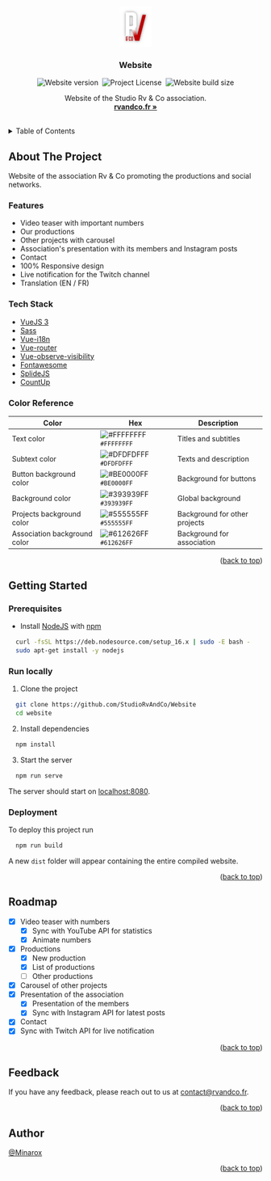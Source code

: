 <div id="top"></div>
<br />

<div align="center">
<a href="https://github.com/StudioRvAndCo/Website">
    <img src="src/assets/img/logo.webp" alt="Logo Studio Rv & Co" width="auto" height="80">
</a>

<h3 align="center">Website</h3>

![Website version](https://img.shields.io/github/package-json/v/StudioRvAndCo/Website?label=Version)&nbsp;
![Project License](https://img.shields.io/github/license/StudioRvAndCo/Website?label=License)&nbsp;
![Website build size](https://img.shields.io/badge/Build%20size-7.15%20MB-blue)

  <p align="center">
    Website of the Studio Rv & Co association.
    <br />
    <a href="https://rvandco.fr/"><strong>rvandco.fr »</strong></a>
  </p>
</div>
<br />

<details>
  <summary>Table of Contents</summary>
  <ol>
    <li>
      <a href="#about-the-project">About The Project</a>
      <ul>
        <li><a href="#features">Features</a></li>
        <li><a href="#tech-stack">Tech Stack</a></li>
        <li><a href="#color-reference">Color Reference</a></li>
      </ul>
    </li>
    <li>
      <a href="#getting-started">Getting Started</a>
      <ul>
        <li><a href="#prerequisites">Prerequisites</a></li>
        <li><a href="#run-locally">Run Locally</a></li>
        <li><a href="#deployment">Deployment</a></li>
      </ul>
    </li>
    <li><a href="#roadmap">Roadmap</a></li>
    <li><a href="#feedback">Feedback</a></li>
    <li><a href="#author">Author</a></li>
  </ol>
</details>

## About The Project

Website of the association Rv & Co promoting the productions and social networks.

### Features

- Video teaser with important numbers
- Our productions
- Other projects with carousel
- Association's presentation with its members and Instagram posts
- Contact
- 100% Responsive design
- Live notification for the Twitch channel
- Translation (EN / FR)

### Tech Stack

- [VueJS 3](https://vuejs.org/)
- [Sass](https://sass-lang.com/)
- [Vue-i18n](https://vue-i18n.intlify.dev/)
- [Vue-router](https://router.vuejs.org/)
- [Vue-observe-visibility](https://github.com/Akryum/vue-observe-visibility)
- [Fontawesome](https://fontawesome.com/)
- [SplideJS](https://splidejs.com/)
- [CountUp](https://github.com/inorganik/countUp.js)

### Color Reference

| Color                        | Hex                                                                           | Description                   |
|------------------------------|-------------------------------------------------------------------------------|-------------------------------|
| Text color                   | ![#FFFFFFFF](https://via.placeholder.com/8/FFFFFFFF/FFFFFFFF.png) `#FFFFFFFF` | Titles and subtitles          |
| Subtext color                | ![#DFDFDFFF](https://via.placeholder.com/8/DFDFDFFF/DFDFDFFF.png) `#DFDFDFFF` | Texts and description         |
| Button background color      | ![#BE0000FF](https://via.placeholder.com/8/BE0000FF/BE0000FF.png) `#BE0000FF` | Background for buttons        |
| Background color             | ![#393939FF](https://via.placeholder.com/8/393939FF/393939FF.png) `#393939FF` | Global background             |
| Projects background color    | ![#555555FF](https://via.placeholder.com/8/555555FF/555555FF.png) `#555555FF` | Background for other projects |
| Association background color | ![#612626FF](https://via.placeholder.com/8/612626FF/612626FF.png) `#612626FF` | Background for association    |

<p align="right">(<a href="#top">back to top</a>)</p>

## Getting Started

### Prerequisites

- Install [NodeJS](https://nodejs.org/) with [npm](https://www.npmjs.com/)

```bash
  curl -fsSL https://deb.nodesource.com/setup_16.x | sudo -E bash -
  sudo apt-get install -y nodejs
```

### Run locally

1. Clone the project

```bash
  git clone https://github.com/StudioRvAndCo/Website
  cd website
```

2. Install dependencies

```bash
  npm install
```

3. Start the server

```bash
  npm run serve
```

The server should start on [localhost:8080](http://localhost:8080/).

### Deployment

To deploy this project run

```bash
  npm run build
```

A new `dist` folder will appear containing the entire compiled website.

<p align="right">(<a href="#top">back to top</a>)</p>

## Roadmap

- [x] Video teaser with numbers
  - [x] Sync with YouTube API for statistics
  - [x] Animate numbers
- [x] Productions
  - [x] New production
  - [x] List of productions
  - [ ] Other productions
- [x] Carousel of other projects
- [x] Presentation of the association
  - [x] Presentation of the members
  - [x] Sync with Instagram API for latest posts
- [x] Contact
- [x] Sync with Twitch API for live notification

<p align="right">(<a href="#top">back to top</a>)</p>

## Feedback

If you have any feedback, please reach out to us at [contact@rvandco.fr](mailto:contact@rvandco.fr).

<p align="right">(<a href="#top">back to top</a>)</p>

## Author

[@Minarox](https://www.github.com/Minarox)

<p align="right">(<a href="#top">back to top</a>)</p>
